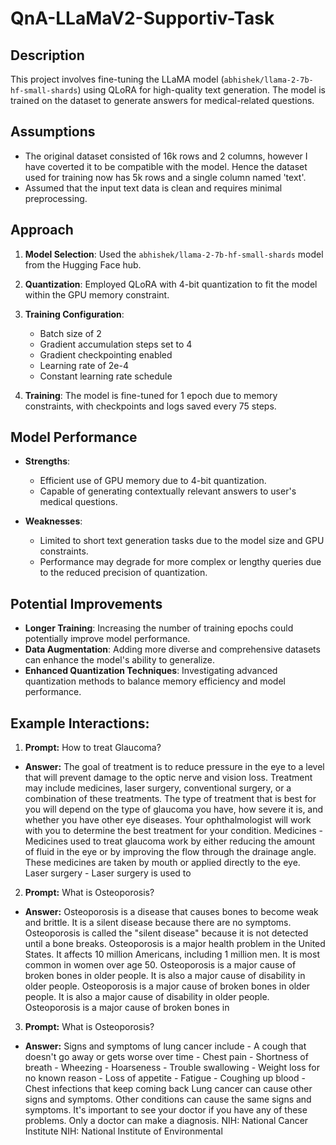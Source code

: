 # QnA-LLaMaV2-Supportiv-Task

## Description

This project involves fine-tuning the LLaMA model (`abhishek/llama-2-7b-hf-small-shards`) using QLoRA for high-quality text generation. The model is trained on the dataset to generate answers for medical-related questions.

## Assumptions

- The original dataset consisted of 16k rows and 2 columns, however I have coverted it to be compatible with the model. Hence the dataset used for training now has 5k rows and a single column named 'text'.
- Assumed that the input text data is clean and requires minimal preprocessing.

## Approach

1. **Model Selection**: Used the `abhishek/llama-2-7b-hf-small-shards` model from the Hugging Face hub.
2. **Quantization**: Employed QLoRA with 4-bit quantization to fit the model within the GPU memory constraint.
3. **Training Configuration**: 
   - Batch size of 2
   - Gradient accumulation steps set to 4
   - Gradient checkpointing enabled
   - Learning rate of 2e-4
   - Constant learning rate schedule

4. **Training**: The model is fine-tuned for 1 epoch due to memory constraints, with checkpoints and logs saved every 75 steps.

## Model Performance

- **Strengths**: 
  - Efficient use of GPU memory due to 4-bit quantization.
  - Capable of generating contextually relevant answers to user's medical questions.

- **Weaknesses**: 
  - Limited to short text generation tasks due to the model size and GPU constraints.
  - Performance may degrade for more complex or lengthy queries due to the reduced precision of quantization.

## Potential Improvements

- **Longer Training**: Increasing the number of training epochs could potentially improve model performance.
- **Data Augmentation**: Adding more diverse and comprehensive datasets can enhance the model's ability to generalize.
- **Enhanced Quantization Techniques**: Investigating advanced quantization methods to balance memory efficiency and model performance.

## Example Interactions:

1. **Prompt:**  How to treat Glaucoma?
- **Answer:**  The goal of treatment is to reduce pressure in the eye to a level that will prevent damage to the optic nerve and vision loss. Treatment may include medicines, laser surgery, conventional surgery, or a combination of these treatments. The type of treatment that is best for you will depend on the type of glaucoma you have, how severe it is, and whether you have other eye diseases. Your ophthalmologist will work with you to determine the best treatment for your condition.    Medicines - Medicines used to treat glaucoma work by either reducing the amount of fluid in the eye or by improving the flow through the drainage angle. These medicines are taken by mouth or applied directly to the eye.    Laser surgery - Laser surgery is used to

2. **Prompt:** What is Osteoporosis?
- **Answer:**  Osteoporosis is a disease that causes bones to become weak and brittle. It is a silent disease because there are no symptoms. Osteoporosis is called the "silent disease" because it is not detected until a bone breaks. Osteoporosis is a major health problem in the United States. It affects 10 million Americans, including 1 million men. It is most common in women over age 50. Osteoporosis is a major cause of broken bones in older people. It is also a major cause of disability in older people. Osteoporosis is a major cause of broken bones in older people. It is also a major cause of disability in older people. Osteoporosis is a major cause of broken bones in

3. **Prompt:** What is Osteoporosis?
- **Answer:** Signs and symptoms of lung cancer include       -  A cough that doesn't go away or gets worse over time    -  Chest pain    -  Shortness of breath    -  Wheezing    -  Hoarseness    -  Trouble swallowing    -  Weight loss for no known reason    -  Loss of appetite    -  Fatigue    -  Coughing up blood    -  Chest infections that keep coming back       Lung cancer can cause other signs and symptoms. Other conditions can cause the same signs and symptoms. It's important to see your doctor if you have any of these problems. Only a doctor can make a diagnosis.    NIH: National Cancer Institute    NIH: National Institute of Environmental
